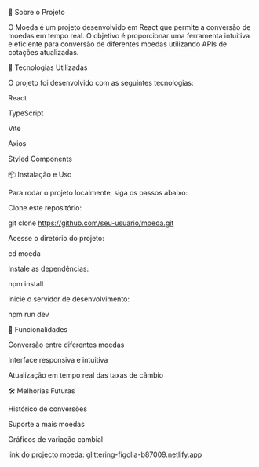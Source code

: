 📌 Sobre o Projeto

O Moeda é um projeto desenvolvido em React que permite a conversão de moedas em tempo real. O objetivo é proporcionar uma ferramenta intuitiva e eficiente para conversão de diferentes moedas utilizando APIs de cotações atualizadas.

🚀 Tecnologias Utilizadas

O projeto foi desenvolvido com as seguintes tecnologias:

React

TypeScript

Vite

Axios

Styled Components

📦 Instalação e Uso

Para rodar o projeto localmente, siga os passos abaixo:

Clone este repositório:

  git clone https://github.com/seu-usuario/moeda.git

Acesse o diretório do projeto:

  cd moeda

Instale as dependências:

  npm install

Inicie o servidor de desenvolvimento:

  npm run dev

📌 Funcionalidades

Conversão entre diferentes moedas

Interface responsiva e intuitiva

Atualização em tempo real das taxas de câmbio

🛠️ Melhorias Futuras

Histórico de conversões

Suporte a mais moedas

Gráficos de variação cambial

link do projecto moeda: glittering-figolla-b87009.netlify.app
